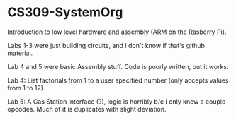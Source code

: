# CS309-SystemOrg
Introduction to low level hardware and assembly (ARM on the Rasberry Pi).

Labs 1-3 were just building circuits, and I don't know if that's github material.

Lab 4 and 5 were basic Assembly stuff. Code is poorly written, but it works.

Lab 4: List factorials from 1 to a user specified number (only accepts values from 1 to 12).

Lab 5: A Gas Station interface (?), logic is horribly b/c I only knew a couple opcodes. Much of it is duplicates with slight deviation. 
